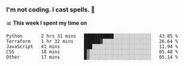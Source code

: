### I'm not coding. I cast spells. 🎩

📊 **This week I spent my time on**
<!--START_SECTION:waka-->
```text
Python       2 hrs 31 mins   ███████████░░░░░░░░░░░░░░   43.85 % 
Terraform    1 hr 32 mins    ██████▓░░░░░░░░░░░░░░░░░░   26.64 % 
JavaScript   41 mins         ███░░░░░░░░░░░░░░░░░░░░░░   11.94 % 
CSS          18 mins         █▒░░░░░░░░░░░░░░░░░░░░░░░   05.48 % 
Other        17 mins         █▒░░░░░░░░░░░░░░░░░░░░░░░   05.14 % 
```
<!--END_SECTION:waka-->
